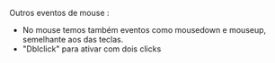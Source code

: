 Outros eventos de mouse :

- No mouse temos também eventos como mousedown e mouseup, semelhante aos das teclas.
- "Dblclick" para ativar com dois clicks